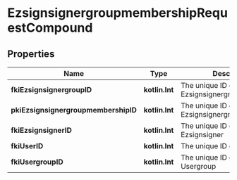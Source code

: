 
# EzsignsignergroupmembershipRequestCompound

## Properties
Name | Type | Description | Notes
------------ | ------------- | ------------- | -------------
**fkiEzsignsignergroupID** | **kotlin.Int** | The unique ID of the Ezsignsignergroup | 
**pkiEzsignsignergroupmembershipID** | **kotlin.Int** | The unique ID of the Ezsignsignergroupmembership |  [optional]
**fkiEzsignsignerID** | **kotlin.Int** | The unique ID of the Ezsignsigner |  [optional]
**fkiUserID** | **kotlin.Int** | The unique ID of the User |  [optional]
**fkiUsergroupID** | **kotlin.Int** | The unique ID of the Usergroup |  [optional]



